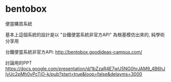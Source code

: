 # bentobox
便當購買系統
 
基本上這個系統的設計是以 "台鐵便當系統非官方API" 為根基模仿出來的, 純學術分享用
 
台鐵便當系統非官方API:
http://bentobox.goodideas-campus.com/

討論用的PPT
https://docs.google.com/presentation/d/1bZzaR4E7wU5NG0hrJAM9_4B6hJIyUc2pMh0vPcTjO-k/pub?start=true&loop=false&delayms=3000
